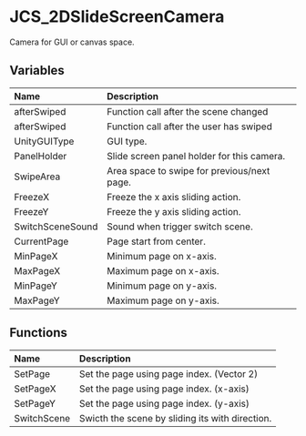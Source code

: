 # JCS_2DSlideScreenCamera

Camera for GUI or canvas space.

## Variables

| Name             | Description                                 |
|:-----------------|:--------------------------------------------|
| afterSwiped      | Function call after the scene changed       |
| afterSwiped      | Function call after the user has swiped     |
| UnityGUIType     | GUI type.                                   |
| PanelHolder      | Slide screen panel holder for this camera.  |
| SwipeArea        | Area space to swipe for previous/next page. |
| FreezeX          | Freeze the x axis sliding action.           |
| FreezeY          | Freeze the y axis sliding action.           |
| SwitchSceneSound | Sound when trigger switch scene.            |
| CurrentPage      | Page start from center.                     |
| MinPageX         | Minimum page on x-axis.                     |
| MaxPageX         | Maximum page on x-axis.                     |
| MinPageY         | Minimum page on y-axis.                     |
| MaxPageY         | Maximum page on y-axis.                     |

## Functions

| Name        | Description                                     |
|:------------|:------------------------------------------------|
| SetPage     | Set the page using page index. (Vector 2)       |
| SetPageX    | Set the page using page index. (x-axis)         |
| SetPageY    | Set the page using page index. (y-axis)         |
| SwitchScene | Swicth the scene by sliding its with direction. |
